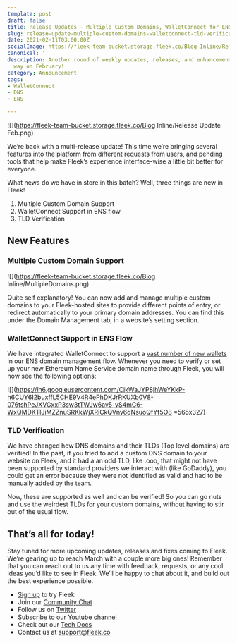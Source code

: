 ```yaml
---
template: post
draft: false
title: Release Updates - Multiple Custom Domains, WalletConnect for ENS, and TLD Verification
slug: release-update-multiple-custom-domains-walletconnect-tld-verification
date: 2021-02-11T03:00:00Z
socialImage: https://fleek-team-bucket.storage.fleek.co/Blog Inline/Release Update  Feb.png
canonical: ''
description: Another round of weekly updates, releases, and enhancements comes our
  way on February!
category: Announcement
tags:
- WalletConnect
- DNS
- ENS

---
```

![](https://fleek-team-bucket.storage.fleek.co/Blog Inline/Release Update  Feb.png)

We’re back with a multi-release update! This time we’re bringing several features into the platform from different requests from users, and pending tools that help make Fleek’s experience interface-wise a little bit better for everyone.

What news do we have in store in this batch? Well, three things are new in Fleek!

1. Multiple Custom Domain Support
2. WalletConnect Support in ENS flow
3. TLD Verification

## New Features

### Multiple Custom Domain Support

![](https://fleek-team-bucket.storage.fleek.co/Blog Inline/MultipleDomains.png)

Quite self explanatory! You can now add and manage multiple custom domains to your Fleek-hosted sites to provide different points of entry, or redirect automatically to your primary domain addresses. You can find this under the Domain Management tab, in a website’s setting section.

### WalletConnect Support in ENS Flow

We have integrated WalletConnect to support a [vast number of new wallets](https://walletconnect.org/wallets/) in our ENS domain management flow. Whenever you need to verify or set up your new Ethereum Name Service domain name through Fleek, you will now see the following options:

![](https://lh6.googleusercontent.com/CjkWaJYP8jhWeYKkP-h6CUY6I2buxffL5CHE9V4R4ePhDKJrRKUXb0V8-076tshPeJXVGxxP3sw3tTWJw6av5-vS4mC6-WxQMDKTlJiMZZnuSRKkWjXRiCkQVny6qNsuoQfYf5O8 =565x327)

### TLD Verification

We have changed how DNS domains and their TLDs (Top level domains) are verified! In the past, if you tried to add a custom DNS domain to your website on Fleek, and it had a an odd TLD, like .ooo, that might not have been supported by standard providers we interact with (like GoDaddy), you could get an error because they were not identified as valid and had to be manually added by the team.

Now, these are supported as well and can be verified! So you can go nuts and use the weirdest TLDs for your custom domains, without having to stir out of the usual flow.

## That’s all for today!

Stay tuned for more upcoming updates, releases and fixes coming to Fleek. We’re gearing up to reach March with a couple more big ones! Remember that you can reach out to us any time with feedback, requests, or any cool ideas you’d like to see in Fleek. We’ll be happy to chat about it, and build out the best experience possible.

* [Sign up](https://app.fleek.co/) to try Fleek
* Join our [Community Chat](https://slack.fleek.co/)
* Follow us on [Twitter](https://twitter.com/FleekHQ)
* Subscribe to our [Youtube channel](https://www.youtube.com/channel/UCBzlwYM0JjZpjDZ52-SLUmw)
* Check out our [Tech Docs](https://docs.fleek.co/)
* Contact us at support@fleek.co